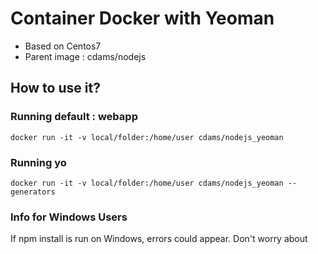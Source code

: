 Container Docker with Yeoman
=============

 - Based on Centos7
 - Parent image : cdams/nodejs

How to use it?
--------------
### Running default : webapp
	docker run -it -v local/folder:/home/user cdams/nodejs_yeoman

### Running yo
	docker run -it -v local/folder:/home/user cdams/nodejs_yeoman --generators

### Info for Windows Users
If npm install is run on Windows, errors could appear. Don't worry about